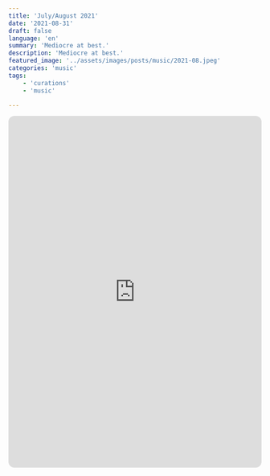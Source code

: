 ```yaml
---
title: 'July/August 2021'
date: '2021-08-31'
draft: false
language: 'en'
summary: 'Mediocre at best.'
description: 'Mediocre at best.'
featured_image: '../assets/images/posts/music/2021-08.jpeg'
categories: 'music'
tags:
    - 'curations'
    - 'music'

---
```

<!-- @format -->
<iframe
    style="border-radius:12px"
    src="https://open.spotify.com/embed/playlist/1ynDVB7YD3KfWUysKL2Gvk"
    width="100%"
    height="700"
    frameBorder="0"
    allowfullscreen=""
    allow="
        autoplay;
        clipboard-write;
        encrypted-media;
        fullscreen;
        picture-in-picture
    "
    loading="lazy"
></iframe>

